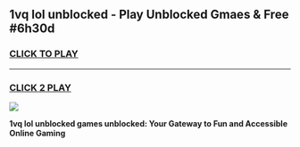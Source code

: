 
## 1vq lol unblocked - Play Unblocked Gmaes & Free #6h30d
<h3>
<a href="https://news.freeplayer.one?title=1vq_lol_unblocked&ref=24F">CLICK TO PLAY</a></h3>
<hr>

<h3>
<a href="https://news.freeplayer.one?title=1vq_lol_unblocked&ref=24F">CLICK 2 PLAY</a>
  
</h3>

<a href="https://news.freeplayer.one?title=1vq_lol_unblocked&ref=24F/"><img src="https://clearcache.store/games.png"></a>


**1vq lol unblocked games unblocked: Your Gateway to Fun and Accessible Online Gaming**
